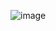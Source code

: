 ![image](https://github.com/xaviousfelix/BMISizeServiceWeb/assets/118479639/80b5c302-6255-4998-a2c4-096f4df2bc8b)
